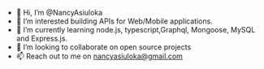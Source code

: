 - 👋 Hi, I’m @NancyAsiuloka
- 👀 I’m interested building APIs for Web/Mobile applications.
- 🌱 I’m currently learning node.js, typescript,Graphql, Mongoose, MySQL and Express.js.
- 💞️ I’m looking to collaborate on open source projects
- 📫 Reach out to me on nancyasiuloka@gmail.com

<!---
NancyAsiuloka/NancyAsiuloka is a ✨ fspecial ✨ repository because its `README.md` (this file) appears on your GitHub profile.
You can click the Preview link to take a look at your changes.
--->
